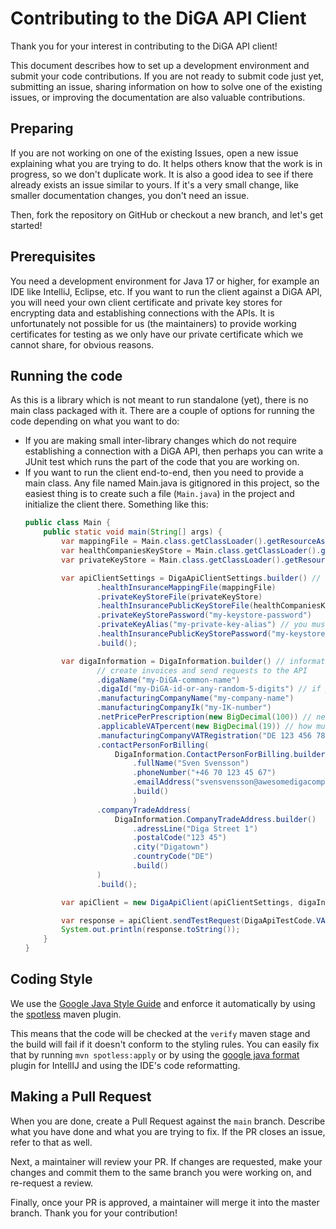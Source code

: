 # Contributing to the DiGA API Client

Thank you for your interest in contributing to the DiGA API client!

This document describes how to set up a development environment and submit your code contributions. If you are not ready to
submit code just yet, submitting an issue, sharing information on how to solve one of the existing issues, or improving 
the documentation are also valuable contributions.

## Preparing

If you are not working on one of the existing Issues, open a new issue explaining what you are trying to do. It helps
others know that the work is in progress, so we don't duplicate work. It is also a good idea to see if there already
exists an issue similar to yours. If it's a very small change, like smaller documentation changes, you don't need an issue.

Then, fork the repository on GitHub or checkout a new branch, and let's get started!

## Prerequisites

You need a development environment for Java 17 or higher, for example an IDE like IntelliJ, Eclipse, etc.
If you want to run the client against a DiGA API, you will need your own client certificate and private key stores for
encrypting data and establishing connections with the APIs. It is unfortunately not possible for us (the maintainers)
to provide working certificates for testing as we only have our private certificate which we cannot share, for obvious reasons.

## Running the code

As this is a library which is not meant to run standalone (yet), there is no main class packaged with it. There are a
couple of options for running the code depending on what you want to do: 
  - If you are making small inter-library changes which do not require establishing a connection with a DiGA API, then perhaps you can write a JUnit test which runs
the part of the code that you are working on.
  - If you want to run the client end-to-end, then you need to provide a main class. Any file named Main.java is gitignored
in this project, so the easiest thing is to create such a file (`Main.java`) in the project and initialize the client there.
    Something like this:
    ````java
    public class Main {
        public static void main(String[] args) {
            var mappingFile = Main.class.getClassLoader().getResourceAsStream("mappings.xml");
            var healthCompaniesKeyStore = Main.class.getClassLoader().getResourceAsStream("keystore.p12");
            var privateKeyStore = Main.class.getClassLoader().getResourceAsStream("keystore.p12"); // you need one inputstream for each

            var apiClientSettings = DigaApiClientSettings.builder() // settings required for the client to operate
                    .healthInsuranceMappingFile(mappingFile)
                    .privateKeyStoreFile(privateKeyStore)
                    .healthInsurancePublicKeyStoreFile(healthCompaniesKeyStore)
                    .privateKeyStorePassword("my-keystore-password")
                    .privateKeyAlias("my-private-key-alias") // you must create this when creating the keystore
                    .healthInsurancePublicKeyStorePassword("my-keystore-password")
                    .build();

            var digaInformation = DigaInformation.builder() // information about your DiGA and your company required to easily
                    // create invoices and send requests to the API
                    .digaName("my-DiGA-common-name")
                    .digaId("my-DiGA-id-or-any-random-5-digits") // if you arent accepted as DiGA yet, just put 12345
                    .manufacturingCompanyName("my-company-name")
                    .manufacturingCompanyIk("my-IK-number")
                    .netPricePerPrescription(new BigDecimal(100)) // net price per diga code validated
                    .applicableVATpercent(new BigDecimal(19)) // how much VAT should be applied to the invoices
                    .manufacturingCompanyVATRegistration("DE 123 456 789")
                    .contactPersonForBilling(
                        DigaInformation.ContactPersonForBilling.builder()
                            .fullName("Sven Svensson")
                            .phoneNumber("+46 70 123 45 67")
                            .emailAddress("svensvensson@awesomedigacompany.com")
                            .build()
                            )
                    .companyTradeAddress(
                        DigaInformation.CompanyTradeAddress.builder()
                            .adressLine("Diga Street 1")
                            .postalCode("123 45")
                            .city("Digatown")
                            .countryCode("DE")
                            .build()
                    )
                    .build();

            var apiClient = new DigaApiClient(apiClientSettings, digaInformation);

            var response = apiClient.sendTestRequest(DigaApiTestCode.VALID, "BY"); // this sends a test request to the company with prefix "BY"
            System.out.println(response.toString());
        }
    }

    ````

## Coding Style

We use the [Google Java Style Guide](https://google.github.io/styleguide/javaguide.html) and enforce it automatically
by using the [spotless](https://github.com/diffplug/spotless) maven plugin.

This means that the code will be checked at the `verify` maven stage and the build will fail if it doesn't conform to
the styling rules. You can easily fix that by running `mvn spotless:apply` or by using the [google java format](https://plugins.jetbrains.com/plugin/8527-google-java-format)
plugin for IntellIJ and using the IDE's code reformatting.

## Making a Pull Request

When you are done, create a Pull Request against the `main` branch. Describe what you have done and what you are trying to fix.
If the PR closes an issue, refer to that as well.

Next, a maintainer will review your PR. If changes are requested, make your changes and commit them to the same branch 
you were working on, and re-request a review.

Finally, once your PR is approved, a maintainer will merge it into the master branch. Thank you for your contribution!
